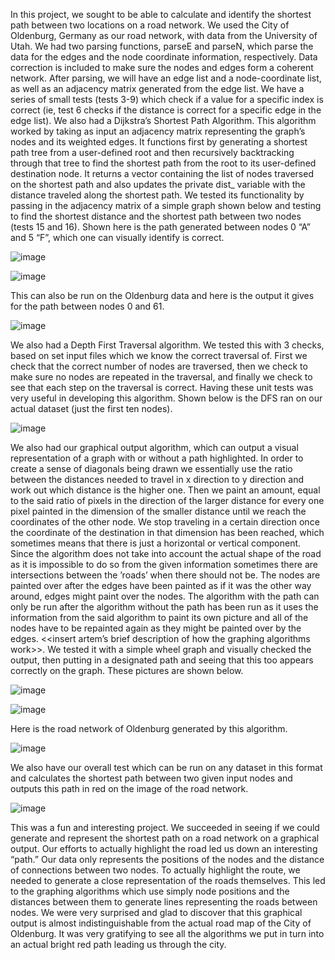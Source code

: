 In this project, we sought to be able to calculate and identify the shortest path between two locations on a road network. We used the City of Oldenburg, Germany as our road network, with data from the University of Utah.
We had two parsing functions, parseE and parseN, which parse the data for the edges and the node coordinate information, respectively. Data correction is included to make sure the nodes and edges form a coherent network. After parsing, we will have an edge list and a node-coordinate list, as well as an adjacency matrix generated from the edge list. We have a series of small tests (tests 3-9) which check if a value for a specific index is correct (ie, test 6 checks if the distance is correct for a specific edge in the edge list).
We also had a Dijkstra’s Shortest Path Algorithm. This algorithm worked by taking as input an adjacency matrix representing the graph’s nodes and its weighted edges. It functions first by generating a shortest path tree from a user-defined root and then recursively backtracking through that tree to find the shortest path from the root to its user-defined destination node. It returns a vector containing the list of nodes traversed on the shortest path and also updates the private dist_ variable with the distance traveled along the shortest path. We tested its functionality by passing in the adjacency matrix of a simple graph shown below and testing to find the shortest distance and the shortest path between two nodes (tests 15 and 16). Shown here is the path generated between nodes 0 “A” and 5 “F”, which one can visually identify is correct.

![image](/markdownimages/dijkstrasmall.jpg)

![image](/markdownimages/dijkstratests.png)

This can also be run on the Oldenburg data and here is the output it gives for the path between nodes 0 and 61.

![image](/markdownimages/dijkstrapath.png)

We also had a Depth First Traversal algorithm. We tested this with 3 checks, based on set input files which we know the correct traversal of. First we check that the correct number of nodes are traversed, then we check to make sure no nodes are repeated in the traversal, and finally we check to see that each step on the traversal is correct. Having these unit tests was very useful in developing this algorithm. Shown below is the DFS ran on our actual dataset (just the first ten nodes).

![image](/markdownimages/DFSpath.png)

We also had our graphical output algorithm, which can output a visual representation of a graph with or without a path highlighted. In order to create a sense of diagonals being drawn we essentially use the ratio between the distances needed to travel in x direction to y direction and work out which distance is the higher one. Then we paint an amount, equal to the said ratio of pixels in the direction of the larger distance for every one pixel painted in the dimension of the smaller distance until we reach the coordinates of the other node. We stop traveling in a certain direction once the coordinate of the destination in that dimension has been reached, which sometimes means that there is just a horizontal or vertical component. Since the algorithm does not take into account the actual shape of the road as it is impossible to do so from the given information sometimes there are intersections between the ’roads’ when there should not be. The nodes are painted over after the edges have been painted as if it was the other way around, edges might paint over the nodes. The algorithm with the path can only be run after the algorithm without the path has been run as it uses the information from the said algorithm to paint its own picture and all of the nodes have to be repainted again as they might be painted over by the edges. <<insert artem’s brief description of how the graphing algorithms work>>. We tested it with a simple wheel graph and visually checked the output, then putting in a designated path and seeing that this too appears correctly on the graph. These pictures are shown below.

![image](/markdownimages/beegsnowflake.png)

![image](/markdownimages/beegsnowflakered.png)

Here is the road network of Oldenburg generated by this algorithm.

![image](/markdownimages/output.png)

We also have our overall test which can be run on any dataset in this format and calculates the shortest path between two given input nodes and outputs this path in red on the image of the road network.

![image](/markdownimages/outD.png)


This was a fun and interesting project. We succeeded in seeing if we could generate and represent the shortest path on a road network on a graphical output. Our efforts to actually highlight the road led us down an interesting “path.” Our data only represents the positions of the nodes and the distance of connections between two nodes. To actually highlight the route, we needed to generate a close representation of the roads themselves. This led to the graphing algorithms which use simply node positions and the distances between them to generate lines representing the roads between nodes. We were very surprised and glad to discover that this graphical output is almost indistinguishable from the actual road map of the City of Oldenburg. It was very gratifying to see all the algorithms we put in turn into an actual bright red path leading us through the city.
	
